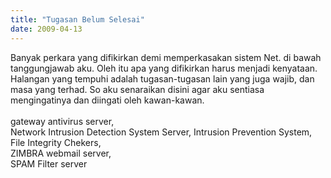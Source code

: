 ```yaml
---
title: "Tugasan Belum Selesai"
date: 2009-04-13
---
```

Banyak perkara yang difikirkan demi memperkasakan sistem Net. di bawah tanggungjawab aku. Oleh itu apa yang difikirkan harus menjadi kenyataan. Halangan yang tempuhi adalah tugasan-tugasan lain yang juga wajib, dan masa yang terhad. So aku senaraikan disini agar aku sentiasa mengingatinya dan diingati oleh kawan-kawan.<br />
<br />
gateway antivirus server,<br />
Network Intrusion Detection System Server, Intrusion Prevention System,<br />
File Integrity Chekers,<br />
ZIMBRA webmail server,<br />
SPAM Filter server

